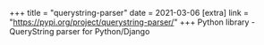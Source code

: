 +++
title = "querystring-parser"
date = 2021-03-06
[extra]
link = "https://pypi.org/project/querystring-parser/"
+++
Python library - QueryString parser for Python/Django

